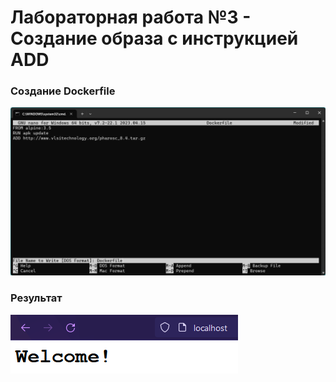 # Лабораторная работа №3 - Создание образа с инструкцией ADD

### Создание Dockerfile

![Dockerfile](/2/img/Dockerfile.png)

### Результат

![result](/3/img/result.png)